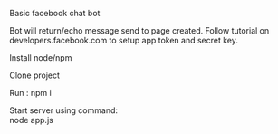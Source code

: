 Basic facebook chat bot

Bot will return/echo message send to page created. Follow tutorial on developers.facebook.com to setup app token and 
secret key.

Install node/npm

Clone project

Run : npm i 

Start server using command:   
 node app.js
 
 